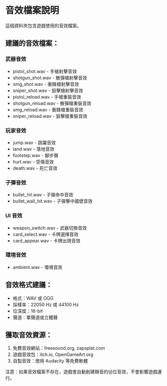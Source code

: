 # 音效檔案說明

這個資料夾包含遊戲使用的音效檔案。

## 建議的音效檔案：

### 武器音效
- pistol_shot.wav - 手槍射擊音效
- shotgun_shot.wav - 散彈槍射擊音效
- smg_shot.wav - 衝鋒槍射擊音效
- sniper_shot.wav - 狙擊槍射擊音效
- pistol_reload.wav - 手槍重裝音效
- shotgun_reload.wav - 散彈槍重裝音效
- smg_reload.wav - 衝鋒槍重裝音效
- sniper_reload.wav - 狙擊槍重裝音效

### 玩家音效
- jump.wav - 跳躍音效
- land.wav - 落地音效
- footstep.wav - 腳步聲
- hurt.wav - 受傷音效
- death.wav - 死亡音效

### 子彈音效
- bullet_hit.wav - 子彈命中音效
- bullet_wall_hit.wav - 子彈擊中牆壁音效

### UI 音效
- weapon_switch.wav - 武器切換音效
- card_select.wav - 卡牌選擇音效
- card_appear.wav - 卡牌出現音效

### 環境音效
- ambient.wav - 環境音效

## 音效格式建議：
- 格式：WAV 或 OGG
- 採樣率：22050 Hz 或 44100 Hz
- 位深度：16-bit
- 聲道：單聲道或立體聲

## 獲取音效資源：
1. 免費音效網站：freesound.org, zapsplat.com
2. 遊戲音效包：itch.io, OpenGameArt.org
3. 自製音效：使用 Audacity 等免費軟體

注意：如果音效檔案不存在，遊戲會自動創建靜音的佔位音效，不會影響遊戲運行。
